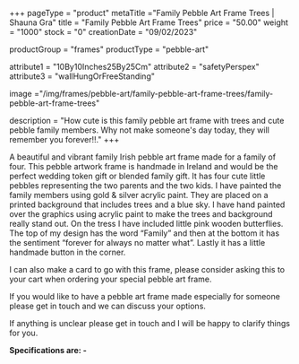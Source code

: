 +++
pageType = "product"
metaTitle ="Family Pebble Art Frame Trees | Shauna Gra"
title = "Family Pebble Art Frame Trees"
price = "50.00"
weight = "1000"
stock = "0"
creationDate = "09/02/2023"

productGroup = "frames"
productType = "pebble-art"

attribute1 = "10By10Inches25By25Cm" 
attribute2 = "safetyPerspex"
attribute3 = "wallHungOrFreeStanding"

image ="/img/frames/pebble-art/family-pebble-art-frame-trees/family-pebble-art-frame-trees"

description = "How cute is this family pebble art frame with trees and cute pebble family members. Why not make someone's day today, they will remember you forever!!."
+++

A beautiful and vibrant family Irish pebble art frame made for a family of four. This pebble artwork frame is handmade in Ireland and would be the perfect wedding token gift or blended family gift. It has four cute little pebbles representing the two parents and the two kids. I have painted the family members using gold & silver acrylic paint. They are placed on a printed background that includes trees and a blue sky. I have hand painted over the graphics using acrylic paint to make the trees and background really stand out. On the tress I have included little pink wooden butterflies. The top of my design has the word “Family” and then at the bottom it has the sentiment “forever for always no matter what”. Lastly it has a little handmade button in the corner.

I can also make a card to go with this frame, please consider asking this to your cart when ordering your special pebble art frame.

If you would like to have a pebble art frame made especially for someone please get in touch and we can discuss your options.

If anything is unclear please get in touch and I will be happy to clarify things for you.

**Specifications are: -**
